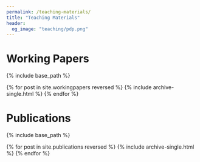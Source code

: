 ```yaml
---
permalink: /teaching-materials/
title: "Teaching Materials"
header: 
  og_image: "teaching/pdp.png"
---
```


Working Papers
======

{% include base_path %}

{% for post in site.workingpapers reversed %}
  {% include archive-single.html %}
{% endfor %}


Publications
======

{% include base_path %}

{% for post in site.publications reversed %}
  {% include archive-single.html %}
{% endfor %}


